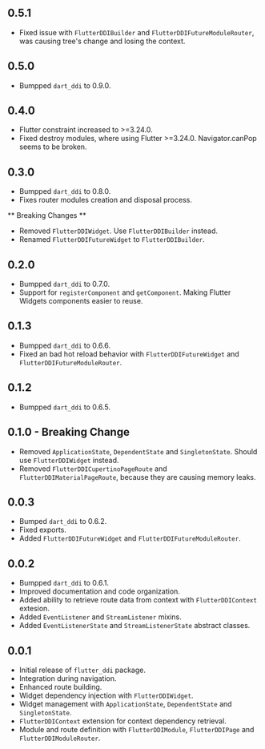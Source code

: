 ## 0.5.1
* Fixed issue with `FlutterDDIBuilder` and `FlutterDDIFutureModuleRouter`, was causing tree's change and losing the context.

## 0.5.0
* Bumpped `dart_ddi` to 0.9.0.

## 0.4.0
* Flutter constraint increased to >=3.24.0.
* Fixed destroy modules, where using Flutter >=3.24.0. Navigator.canPop seems to be broken.

## 0.3.0
* Bumpped `dart_ddi` to 0.8.0.
* Fixes router modules creation and disposal process.

** Breaking Changes **
* Removed `FlutterDDIWidget`. Use `FlutterDDIBuilder` instead.
* Renamed `FlutterDDIFutureWidget` to `FlutterDDIBuilder`.

## 0.2.0
* Bumpped `dart_ddi` to 0.7.0.
* Support for `registerComponent` and `getComponent`. Making Flutter Widgets components easier to reuse.

## 0.1.3

* Bumpped `dart_ddi` to 0.6.6.
* Fixed an bad hot reload behavior with `FlutterDDIFutureWidget` and `FlutterDDIFutureModuleRouter`.

## 0.1.2

* Bumpped `dart_ddi` to 0.6.5.

## 0.1.0 - Breaking Change

* Removed `ApplicationState`, `DependentState` and `SingletonState`. Should use `FlutterDDIWidget` instead.
* Removed `FlutterDDICupertinoPageRoute` and `FlutterDDIMaterialPageRoute`, because they are causing memory leaks.

## 0.0.3
* Bumped `dart_ddi` to 0.6.2.
* Fixed exports.
* Added `FlutterDDIFutureWidget` and `FlutterDDIFutureModuleRouter`.

## 0.0.2

* Bumpped `dart_ddi` to 0.6.1.
* Improved documentation and code organization.
* Added ability to retrieve route data from context with `FlutterDDIContext` extesion.
* Added `EventListener` and `StreamListener` mixins.
* Added `EventListenerState` and `StreamListenerState` abstract classes.

## 0.0.1

* Initial release of `flutter_ddi` package.
* Integration during navigation.
* Enhanced route building.
* Widget dependency injection with `FlutterDDIWidget`.
* Widget management with `ApplicationState`, `DependentState` and `SingletonState`.
* `FlutterDDIContext` extension for context dependency retrieval.
* Module and route definition with `FlutterDDIModule`, `FlutterDDIPage` and `FlutterDDIModuleRouter`.
